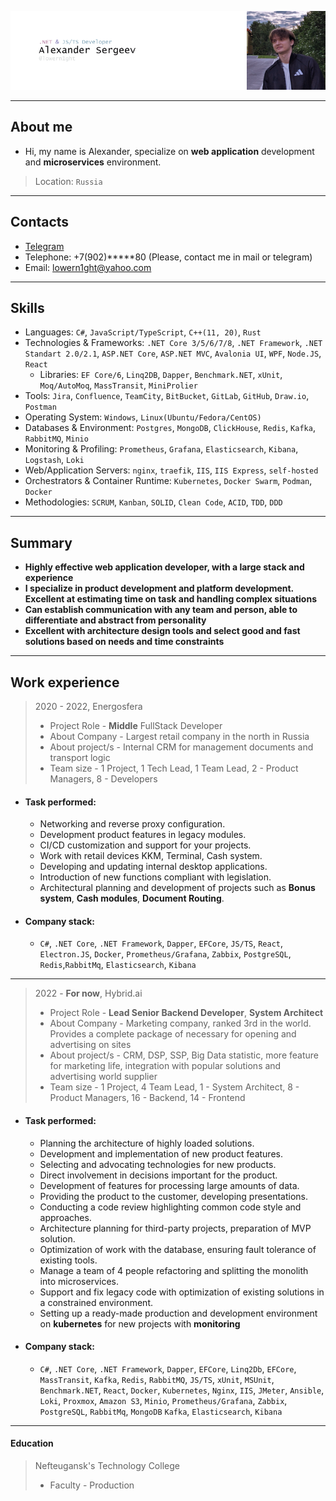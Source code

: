 ![header](.resources/_head.png)

---

## About me

 - Hi, my name is Alexander, specialize on **web application** development and **microservices** environment.

> Location: `Russia`

---

## Contacts

* [Telegram](https://t.me/lowern1ght)
* Telephone: +7(902)*****80 (Please, contact me in mail or telegram)
* Email: [lowern1ght@yahoo.com](mailto:lowern1ght@yahoo.com)

---

## Skills


* Languages: `C#`, `JavaScript/TypeScript`, `C++(11, 20)`, `Rust`
* Technologies & Frameworks: `.NET Core 3/5/6/7/8`, `.NET Framework`, `.NET Standart 2.0/2.1`, `ASP.NET Core`, `ASP.NET MVC`, 
`Avalonia UI`, `WPF`, `Node.JS`, `React`
  * Libraries: `EF Core/6`, `Linq2DB`, `Dapper`, `Benchmark.NET`, `xUnit`, `Moq/AutoMoq`, `MassTransit`, `MiniProlier`
* Tools: `Jira`, `Confluence`, `TeamCity`, `BitBucket`, `GitLab`, `GitHub`, `Draw.io`, `Postman`
* Operating System: `Windows`, `Linux(Ubuntu/Fedora/CentOS)`
* Databases & Environment: `Postgres`, `MongoDB`, `ClickHouse`, `Redis`, `Kafka`, `RabbitMQ`, `Minio`
* Monitoring & Profiling: `Prometheus`, `Grafana`, `Elasticsearch`, `Kibana`, `Logstash`, `Loki`
* Web/Application Servers: `nginx`, `traefik`, `IIS`, `IIS Express`, `self-hosted`
* Orchestrators & Container Runtime: `Kubernetes`, `Docker Swarm`, `Podman`, `Docker`
* Methodologies: `SCRUM`, `Kanban`, `SOLID`, `Clean Code`, `ACID`, `TDD`, `DDD`

---

## Summary

- **Highly effective web application developer, with a large stack and experience**
- **I specialize in product development and platform development. Excellent at estimating time on task and handling complex situations**
- **Can establish communication with any team and person, able to differentiate and abstract from personality**
- **Excellent with architecture design tools and select good and fast solutions based on needs and time constraints**

---

## Work experience

> 2020 - 2022, Energosfera
>   * Project Role - **Middle** FullStack Developer
>   * About Company  - Largest retail company in the north in Russia
>   * About project/s - Internal CRM for management documents and transport logic
>   * Team size - 1 Project, 1 Tech Lead, 1 Team Lead, 2 - Product Managers, 8 - Developers

 * #### Task performed:
    - Networking and reverse proxy configuration.
    - Development product features in legacy modules.
    - CI/CD customization and support for your projects.
    - Work with retail devices KKM, Terminal, Cash system.
    - Developing and updating internal desktop applications.
    - Introduction of new functions compliant with legislation.
    - Architectural planning and development of projects such as **Bonus system**, **Cash modules**, **Document Routing**.

 * #### Company stack: 
   - `C#`, `.NET Core`, `.NET Framework`, `Dapper`, `EFCore`, `JS/TS`, `React`, `Electron.JS`, `Docker`, `Prometheus/Grafana`, 
`Zabbix`, `PostgreSQL`, `Redis`,`RabbitMq`, `Elasticsearch`, `Kibana`

---

> 2022 - **For now**, Hybrid.ai
>   * Project Role - **Lead Senior Backend Developer**, **System Architect**
>   * About Company  - Marketing company, ranked 3rd in the world. Provides a complete package of necessary for opening and advertising on sites
>   * About project/s - CRM, DSP, SSP, Big Data statistic, more feature for marketing life, integration with popular solutions and advertising world supplier
>   * Team size - 1 Project, 4 Team Lead, 1 - System Architect, 8 - Product Managers, 16 - Backend, 14 - Frontend

* #### Task performed:
    - Planning the architecture of highly loaded solutions.
    - Development and implementation of new product features.
    - Selecting and advocating technologies for new products.
    - Direct involvement in decisions important for the product.
    - Development of features for processing large amounts of data.
    - Providing the product to the customer, developing presentations.
    - Conducting a code review highlighting common code style and approaches.
    - Architecture planning for third-party projects, preparation of MVP solution.
    - Optimization of work with the database, ensuring fault tolerance of existing tools.
    - Manage a team of 4 people refactoring and splitting the monolith into microservices.
    - Support and fix legacy code with optimization of existing solutions in a constrained environment.
    - Setting up a ready-made production and development environment on **kubernetes** for new projects with **monitoring**

* #### Company stack:
    - `C#`, `.NET Core`, `.NET Framework`, `Dapper`, `EFCore`, `Linq2Db`, `EFCore`, `MassTransit`,
      `Kafka`, `Redis`, `RabbitMQ`, `JS/TS`, `xUnit`, `MSUnit`, `Benchmark.NET`,
      `React`, `Docker`, `Kubernetes`, `Nginx`, `IIS`, `JMeter`, `Ansible`, `Loki`, `Proxmox`, `Amazon S3`, `Minio`, 
      `Prometheus/Grafana`, `Zabbix`, `PostgreSQL`, `RabbitMq`, `MongoDB` `Kafka`, `Elasticsearch`, `Kibana`

---

#### Education

> Nefteugansk's Technology College
>   * Faculty - Production